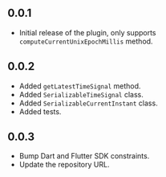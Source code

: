 ## 0.0.1

- Initial release of the plugin, only supports `computeCurrentUnixEpochMillis` method.

## 0.0.2

- Added `getLatestTimeSignal` method.
- Added `SerializableTimeSignal` class.
- Added `SerializableCurrentInstant` class.
- Added tests.

## 0.0.3

- Bump Dart and Flutter SDK constraints.
- Update the repository URL.